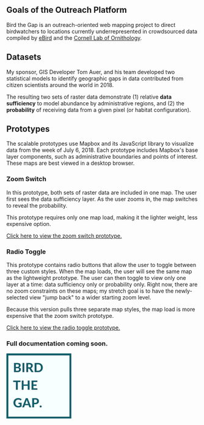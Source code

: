## Goals of the Outreach Platform

Bird the Gap is an outreach-oriented web mapping project to direct birdwatchers to locations currently underrepresented in crowdsourced data compiled by [eBird](https://ebird.org/about/) and the [Cornell Lab of Ornithology](https://www.birds.cornell.edu/home).

## Datasets

My sponsor, GIS Developer Tom Auer, and his team developed two statistical models to identify geographic gaps in data contributed from citizen scientists around the world in 2018.

The resulting two sets of raster data demonstrate (1) relative **data sufficiency** to model abundance by administrative regions, and (2) the **probability** of receiving data from a given pixel (or habitat configuration).

## Prototypes

The scalable prototypes use Mapbox and its JavaScript library to visualize data from the week of July 6, 2018. Each prototype includes Mapbox's base layer components, such as administrative boundaries and points of interest. These maps are best viewed in a desktop browser.

### Zoom Switch

In this prototype, both sets of raster data are included in one map. The user first sees the data sufficiency layer. As the user zooms in, the map switches to reveal the probability.

This prototype requires only one map load, making it the lighter weight, less expensive option.

[Click here to view the zoom switch prototype.](https://ekamoe.github.io/zoom-switch-lightweight/)

### Radio Toggle

This prototype contains radio buttons that allow the user to toggle between three custom styles. When the map loads, the user will see the same map as the lightweight prototype. The user can then toggle to view only one layer at a time: data sufficiency only or probability only. Right now, there are no zoom constraints on these maps; my stretch goal is to have the newly-selected view "jump back" to a wider starting zoom level.

Because this version pulls three separate map styles, the map load is more expensive that the zoom switch prototype.

[Click here to view the radio toggle prototype.](https://ekamoe.github.io/toggle-heavyweight/)

### Full documentation coming soon.

![bird the gap logo](images/bird-the-gap-logo-170.png)
